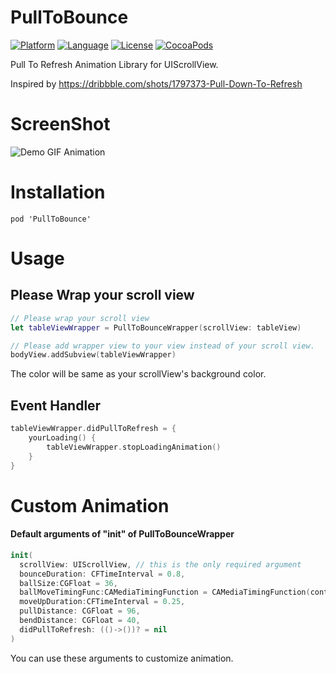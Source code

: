 # PullToBounce

[![Platform](http://img.shields.io/badge/platform-ios-blue.svg?style=flat
)](https://developer.apple.com/iphone/index.action)
[![Language](http://img.shields.io/badge/language-swift-brightgreen.svg?style=flat
)](https://developer.apple.com/swift)
[![License](http://img.shields.io/badge/license-MIT-lightgrey.svg?style=flat
)](http://mit-license.org)
[![CocoaPods](https://img.shields.io/cocoapods/v/PullToBounce.svg)]()


Pull To Refresh Animation Library for UIScrollView.

Inspired by https://dribbble.com/shots/1797373-Pull-Down-To-Refresh

# ScreenShot
![Demo GIF Animation](https://raw.githubusercontent.com/entotsu/PullToBounce/master/demo.gif "Demo GIF Animation")


# Installation
```
pod 'PullToBounce'
```


# Usage

## Please Wrap your scroll view


``` swift
// Please wrap your scroll view
let tableViewWrapper = PullToBounceWrapper(scrollView: tableView)

// Please add wrapper view to your view instead of your scroll view.
bodyView.addSubview(tableViewWrapper)
```
The color will be same as your scrollView's background color.

## Event Handler

``` swift
tableViewWrapper.didPullToRefresh = {
    yourLoading() {
        tableViewWrapper.stopLoadingAnimation()
    }
}
```

# Custom Animation

#### Default arguments of "init" of PullToBounceWrapper


``` swift
init(
  scrollView: UIScrollView, // this is the only required argument
  bounceDuration: CFTimeInterval = 0.8,
  ballSize:CGFloat = 36,
  ballMoveTimingFunc:CAMediaTimingFunction = CAMediaTimingFunction(controlPoints:0.49,0.13,0.29,1.61),
  moveUpDuration:CFTimeInterval = 0.25,
  pullDistance: CGFloat = 96,
  bendDistance: CGFloat = 40,
  didPullToRefresh: (()->())? = nil
)
```
You can use these arguments to customize animation.
